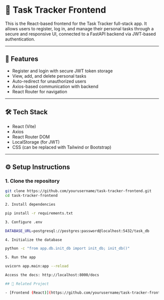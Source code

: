 # 🧠 Task Tracker Frontend

This is the React-based frontend for the Task Tracker full-stack app. It allows users to register, log in, and manage their personal tasks through a secure and responsive UI, connected to a FastAPI backend via JWT-based authentication.

---

## 🚀 Features

- Register and login with secure JWT token storage
- View, add, and delete personal tasks
- Auto-redirect for unauthorized users
- Axios-based communication with backend
- React Router for navigation

---

## 🛠️ Tech Stack

- React (Vite)
- Axios
- React Router DOM
- LocalStorage (for JWT)
- CSS (can be replaced with Tailwind or Bootstrap)

---

## ⚙️ Setup Instructions

### 1. Clone the repository

```bash
git clone https://github.com/yourusername/task-tracker-frontend.git
cd task-tracker-frontend

2. Install dependencies

pip install -r requirements.txt

3. Configure .env

DATABASE_URL=postgresql://postgres:password@localhost:5432/task_db

4. Initialize the database

python -c "from app.db.init_db import init_db; init_db()"

5. Run the app

uvicorn app.main:app --reload

Access the docs: http://localhost:8000/docs

## 🔗 Related Project

- [Frontend (React)](https://github.com/yourusername/task-tracker-frontend)

